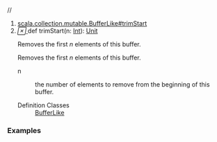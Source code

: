 //
<ol>
<li><a href="https://www.scala-lang.org/api/2.12.3/scala/collection/mutable/ArrayBuffer.html#trimStart(n:Int):Unit">scala.collection.mutable.BufferLike#trimStart</a></li>
<li name="scala.collection.mutable.BufferLike#trimStart" visbl="pub" class="indented0 " data-isabs="false" fullcomment="yes" group="Ungrouped"> <a id="trimStart(n:Int):Unit"></a><a id="trimStart(Int):Unit"></a> <span class="permalink"> <a href="../../../scala/collection/mutable/ArrayBuffer.html#trimStart(n:Int):Unit" title="Permalink"> <i class="material-icons"></i> </a> </span> <span class="modifier_kind"> <span class="modifier"></span> <span class="kind">def</span> </span> <span class="symbol"> <span class="name">trimStart</span><span class="params">(<span name="n">n: <a href="../../Int.html" class="extype" name="scala.Int">Int</a></span>)</span><span class="result">: <a href="../../Unit.html" class="extype" name="scala.Unit">Unit</a></span> </span> <p class="shortcomment cmt">Removes the first <i>n</i> elements of this buffer.</p>
 <div class="fullcomment">
  <div class="comment cmt">
   <p>Removes the first <i>n</i> elements of this buffer. </p>
  </div>
  <dl class="paramcmts block">
   <dt class="param">
    n
   </dt>
   <dd class="cmt">
    <p>the number of elements to remove from the beginning of this buffer.</p>
   </dd>
  </dl>
  <dl class="attributes block"> 
   <dt>
    Definition Classes
   </dt>
   <dd>
    <a href="BufferLike.html" class="extype" name="scala.collection.mutable.BufferLike">BufferLike</a>
   </dd>
  </dl>
 </div> </li>
        </ol>


### Examples



